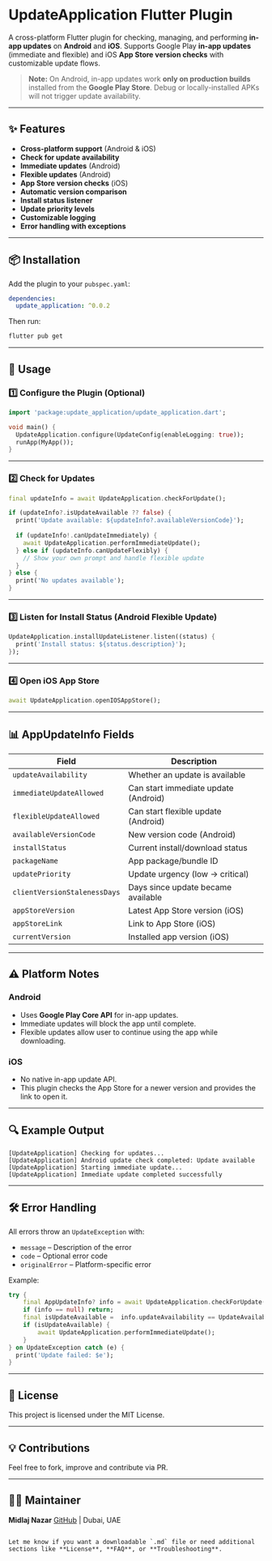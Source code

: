 
# UpdateApplication Flutter Plugin

A cross-platform Flutter plugin for checking, managing, and performing **in-app updates** on **Android** and **iOS**.
Supports Google Play **in-app updates** (immediate and flexible) and iOS **App Store version checks** with customizable update flows.

> **Note:** On Android, in-app updates work **only on production builds** installed from the **Google Play Store**. Debug or locally-installed APKs will not trigger update availability.


---

## ✨ Features

* **Cross-platform support** (Android & iOS)
* **Check for update availability**
* **Immediate updates** (Android)
* **Flexible updates** (Android)
* **App Store version checks** (iOS)
* **Automatic version comparison**
* **Install status listener**
* **Update priority levels**
* **Customizable logging**
* **Error handling with exceptions**

---

## 📦 Installation

Add the plugin to your `pubspec.yaml`:

```yaml
dependencies:
  update_application: ^0.0.2
```

Then run:

```sh
flutter pub get
```

---

## 🚀 Usage

### 1️⃣ Configure the Plugin (Optional)

```dart
import 'package:update_application/update_application.dart';

void main() {
  UpdateApplication.configure(UpdateConfig(enableLogging: true));
  runApp(MyApp());
}
```

---

### 2️⃣ Check for Updates

```dart
final updateInfo = await UpdateApplication.checkForUpdate();

if (updateInfo?.isUpdateAvailable ?? false) {
  print('Update available: ${updateInfo?.availableVersionCode}');
  
  if (updateInfo!.canUpdateImmediately) {
    await UpdateApplication.performImmediateUpdate();
  } else if (updateInfo.canUpdateFlexibly) {
    // Show your own prompt and handle flexible update
  }
} else {
  print('No updates available');
}
```

---

### 3️⃣ Listen for Install Status (Android Flexible Update)

```dart
UpdateApplication.installUpdateListener.listen((status) {
  print('Install status: ${status.description}');
});
```

---

### 4️⃣ Open iOS App Store

```dart
await UpdateApplication.openIOSAppStore();
```

---

## 📊 AppUpdateInfo Fields

| Field                        | Description                          |
| ---------------------------- | ------------------------------------ |
| `updateAvailability`         | Whether an update is available       |
| `immediateUpdateAllowed`     | Can start immediate update (Android) |
| `flexibleUpdateAllowed`      | Can start flexible update (Android)  |
| `availableVersionCode`       | New version code (Android)           |
| `installStatus`              | Current install/download status      |
| `packageName`                | App package/bundle ID                |
| `updatePriority`             | Update urgency (low → critical)      |
| `clientVersionStalenessDays` | Days since update became available   |
| `appStoreVersion`            | Latest App Store version (iOS)       |
| `appStoreLink`               | Link to App Store (iOS)              |
| `currentVersion`             | Installed app version (iOS)          |

---

## ⚠️ Platform Notes

### **Android**

* Uses **Google Play Core API** for in-app updates.
* Immediate updates will block the app until complete.
* Flexible updates allow user to continue using the app while downloading.

### **iOS**

* No native in-app update API.
* This plugin checks the App Store for a newer version and provides the link to open it.

---

## 🔍 Example Output

```plaintext
[UpdateApplication] Checking for updates...
[UpdateApplication] Android update check completed: Update available
[UpdateApplication] Starting immediate update...
[UpdateApplication] Immediate update completed successfully
```

---

## 🛠 Error Handling

All errors throw an `UpdateException` with:

* `message` – Description of the error
* `code` – Optional error code
* `originalError` – Platform-specific error

Example:

```dart
try {
    final AppUpdateInfo? info = await UpdateApplication.checkForUpdate();
    if (info == null) return;
    final isUpdateAvailable =  info.updateAvailability == UpdateAvailability.updateAvailable;
    if (isUpdateAvailable) {
        await UpdateApplication.performImmediateUpdate();
    }
} on UpdateException catch (e) {
  print('Update failed: $e');
}
```

---

## 📜 License

This project is licensed under the MIT License.

---

## 💡 Contributions

Feel free to fork, improve and contribute via PR.

---

## 🧑‍💼 Maintainer

**Midlaj Nazar**
[GitHub](https://github.com/midhlajnazar) | Dubai, UAE

```

Let me know if you want a downloadable `.md` file or need additional sections like **License**, **FAQ**, or **Troubleshooting**.
```
